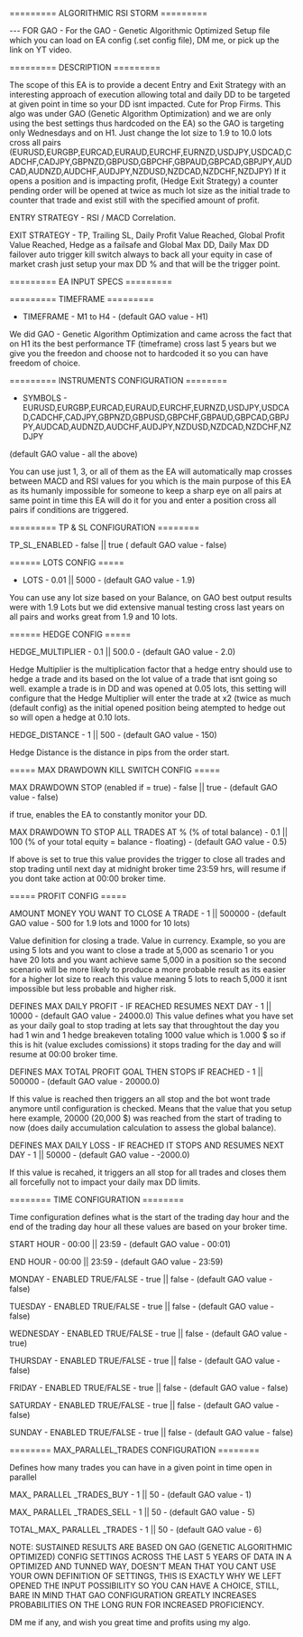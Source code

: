 =========  ALGORITHMIC RSI STORM =========

--- FOR GAO - For the GAO - Genetic Algorithmic Optimized Setup file which you can load on EA config (.set config file), DM me, or pick up the link on YT video.

=========  DESCRIPTION  =========

The scope of this EA is to provide a decent Entry and Exit Strategy with an interesting approach of execution allowing total and daily DD to be targeted at given point in time so your DD isnt impacted. Cute for Prop Firms.
This algo was under GAO (Genetic Algorithm Optimization) and we are only using the best settings thus hardcoded on the EA) so the GAO is targeting only Wednesdays and on H1.
Just change the lot size to 1.9 to 10.0 lots cross all pairs (EURUSD,EURGBP,EURCAD,EURAUD,EURCHF,EURNZD,USDJPY,USDCAD,CADCHF,CADJPY,GBPNZD,GBPUSD,GBPCHF,GBPAUD,GBPCAD,GBPJPY,AUDCAD,AUDNZD,AUDCHF,AUDJPY,NZDUSD,NZDCAD,NZDCHF,NZDJPY)
If it opens a position and is impacting profit, (Hedge Exit Strategy) a counter pending order will be opened at twice as much lot size as the initial trade to counter that trade and exist still with the specified amount of profit.


ENTRY STRATEGY - RSI / MACD Correlation.

EXIT STRATEGY - TP, Trailing SL, Daily Profit Value Reached, Global Profit Value Reached, Hedge as a failsafe and Global Max DD, Daily Max DD failover auto trigger kill switch always to back all your equity in case of market crash just setup your max DD % and that will be the trigger point.

=========  EA INPUT SPECS  =========

========= TIMEFRAME  =========

- TIMEFRAME - M1 to H4 -  (default GAO value - H1)

We did GAO - Genetic Algorithm Optimization and came across the fact that on H1 its the best performance TF (timeframe) cross last 5 years but we give you the freedon and choose not to hardcoded it so you can have freedom of choice.



========= INSTRUMENTS CONFIGURATION ========

- SYMBOLS - EURUSD,EURGBP,EURCAD,EURAUD,EURCHF,EURNZD,USDJPY,USDCAD,CADCHF,CADJPY,GBPNZD,GBPUSD,GBPCHF,GBPAUD,GBPCAD,GBPJPY,AUDCAD,AUDNZD,AUDCHF,AUDJPY,NZDUSD,NZDCAD,NZDCHF,NZDJPY

(default GAO value - all the above)

You can use just 1, 3, or all of them as the EA will automatically map crosses between MACD and RSI values for you which is the main purpose of this EA as its humanly impossible for someone to keep a sharp eye on all pairs at same point in time this EA will do it for you and enter a position cross all pairs if conditions are triggered.



========= TP & SL CONFIGURATION ========

TP_SL_ENABLED - false || true ( default GAO value - false)



====== LOTS CONFIG =====

- LOTS - 0.01 || 5000 - (default GAO value - 1.9)

You can use any lot size based on your Balance, on GAO best output results were with 1.9 Lots but we did extensive manual testing cross last years on all pairs and works great from 1.9 and 10 lots.



====== HEDGE CONFIG =====

HEDGE_MULTIPLIER - 0.1 || 500.0 - (default GAO value - 2.0)

Hedge Multiplier is the multiplication factor that a hedge entry should use to hedge a trade and its based on the lot value of a trade that isnt going so well. example a trade is in DD and was opened at 0.05 lots, this setting will configure that the Hedge Multiplier will enter the trade at x2 (twice as much (default config) as the initial opened position being atempted to hedge out so will open a hedge at 0.10 lots.

HEDGE_DISTANCE - 1 || 500 - (default GAO value - 150) 

Hedge Distance is the distance in pips from the order start.



===== MAX DRAWDOWN KILL SWITCH CONFIG =====

MAX DRAWDOWN STOP (enabled if = true) - false || true - (default GAO value - false)

if true, enables the EA to constantly monitor your DD.

MAX DRAWDOWN TO STOP ALL TRADES AT % (% of total balance) - 0.1 || 100 (% of your total equity = balance - floating) - (default GAO value - 0.5)

If above is set to true this value provides the trigger to close all trades and stop trading until next day at midnight broker time 23:59 hrs, will resume if you dont take action at 00:00 broker time.



===== PROFIT CONFIG =====

AMOUNT MONEY YOU WANT TO CLOSE A TRADE - 1 || 500000 - (default GAO value - 500 for 1.9 lots and 1000 for 10 lots)

Value definition for closing a trade. Value in currency. Example, so you are using 5 lots and you want to close a trade at 5,000 as scenario 1 or you have 20 lots and you want achieve same 5,000 in a position so the second scenario will be more likely to produce a more probable result as its easier for a higher lot size to reach this value meaning 5 lots to reach 5,000 it isnt impossible but less probable and higher risk.

DEFINES MAX DAILY PROFIT - IF REACHED RESUMES NEXT DAY - 1 || 10000 - (default GAO value - 24000.0)
This value defines what you have set as your daily goal to stop trading at lets say that throughtout the day you had 1 win and 1 hedge breakeven totaling 1000 value which is 1.000 $ so if this is hit (value excludes comissions) it stops trading for the day and will resume at 00:00 broker time.

DEFINES MAX TOTAL PROFIT GOAL THEN STOPS IF REACHED - 1 || 500000 - (default GAO value - 20000.0)

If this value is reached then triggers an all stop and the bot wont trade anymore until configuration is checked. Means that the value that you setup here example, 20000 (20,000 $) was reached from the start of trading to now (does daily accumulation calculation to assess the global balance).

DEFINES MAX DAILY LOSS - IF REACHED IT STOPS AND RESUMES NEXT DAY - 1 || 50000 - (default GAO value - -2000.0)

If this value is recahed, it triggers an all stop for all trades and closes them all forcefully not to impact your daily max DD limits.



======== TIME CONFIGURATION ======== 

Time configuration defines what is the start of the trading day hour and the end of the trading day hour all these values are based on your broker time.

START HOUR - 00:00 || 23:59 - (default GAO value - 00:01)

END HOUR - 00:00 || 23:59 - (default GAO value - 23:59)

MONDAY - ENABLED TRUE/FALSE - true || false - (default GAO value - false)

TUESDAY - ENABLED TRUE/FALSE - true || false - (default GAO value - false)

WEDNESDAY - ENABLED TRUE/FALSE - true || false - (default GAO value - true)

THURSDAY - ENABLED TRUE/FALSE - true || false - (default GAO value - false)

FRIDAY - ENABLED TRUE/FALSE - true || false - (default GAO value - false)

SATURDAY - ENABLED TRUE/FALSE - true || false - (default GAO value - false)

SUNDAY - ENABLED TRUE/FALSE - true || false - (default GAO value - false)



======== MAX_PARALLEL_TRADES CONFIGURATION ======== 

Defines how many trades you can have in a given point in time open in parallel

MAX_ PARALLEL _TRADES_BUY - 1 || 50 - (default GAO value - 1)

MAX_ PARALLEL _TRADES_SELL - 1 || 50 - (default GAO value - 5)

TOTAL_MAX_ PARALLEL _TRADES - 1 || 50 - (default GAO value - 6)



NOTE: SUSTAINED RESULTS ARE BASED ON GAO (GENETIC ALGORITHMIC OPTIMIZED) CONFIG SETTINGS ACROSS THE LAST 5 YEARS OF DATA IN A OPTIMIZED AND TUNNED WAY, DOESN'T MEAN THAT YOU CANT USE YOUR OWN DEFINITION OF SETTINGS, THIS IS EXACTLY WHY WE LEFT OPENED THE INPUT POSSIBILITY SO YOU CAN HAVE A CHOICE, STILL, BARE IN MIND THAT GAO CONFIGURATION GREATLY INCREASES PROBABILITIES ON THE LONG RUN FOR INCREASED PROFICIENCY.

DM me if any, and wish you great time and profits using my algo.
